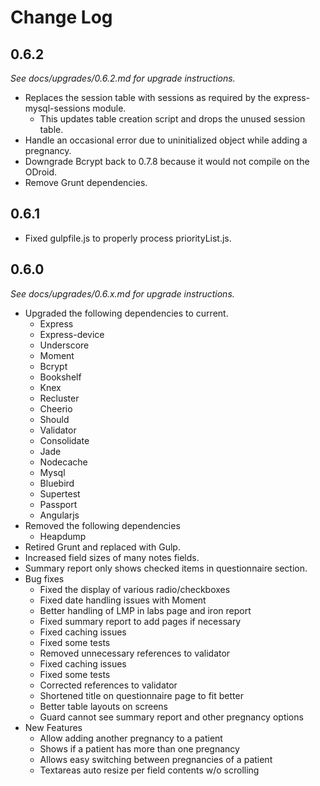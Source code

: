 # Change Log

## 0.6.2

*See docs/upgrades/0.6.2.md for upgrade instructions.*

- Replaces the session table with sessions as required by the
  express-mysql-sessions module.
   - This updates table creation script and drops the unused session table.
- Handle an occasional error due to uninitialized object while adding a pregnancy.
- Downgrade Bcrypt back to 0.7.8 because it would not compile on the ODroid.
- Remove Grunt dependencies.

## 0.6.1

- Fixed gulpfile.js to properly process priorityList.js.

## 0.6.0

*See docs/upgrades/0.6.x.md for upgrade instructions.*

- Upgraded the following dependencies to current.
   - Express
   - Express-device
   - Underscore
   - Moment
   - Bcrypt
   - Bookshelf
   - Knex
   - Recluster
   - Cheerio
   - Should
   - Validator
   - Consolidate
   - Jade
   - Nodecache
   - Mysql
   - Bluebird
   - Supertest
   - Passport
   - Angularjs
- Removed the following dependencies
   - Heapdump
- Retired Grunt and replaced with Gulp.
- Increased field sizes of many notes fields.
- Summary report only shows checked items in questionnaire section.
- Bug fixes
   - Fixed the display of various radio/checkboxes
   - Fixed date handling issues with Moment
   - Better handling of LMP in labs page and iron report
   - Fixed summary report to add pages if necessary
   - Fixed caching issues
   - Fixed some tests
   - Removed unnecessary references to validator
   - Fixed caching issues
   - Fixed some tests
   - Corrected references to validator
   - Shortened title on questionnaire page to fit better
   - Better table layouts on screens
   - Guard cannot see summary report and other pregnancy options
- New Features
   - Allow adding another pregnancy to a patient
   - Shows if a patient has more than one pregnancy
   - Allows easy switching between pregnancies of a patient
   - Textareas auto resize per field contents w/o scrolling


